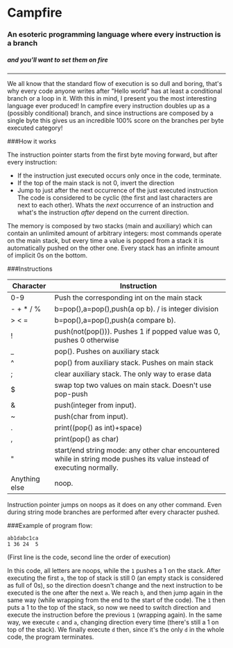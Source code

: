 # Campfire
### An esoteric programming language where every instruction is a branch
##### and you'll want to set them on fire
<hr/>
We all know that the standard flow of execution is so dull and boring, that's why every code anyone writes after "Hello world" has at least a conditional branch or a loop in it. With this in mind, I present you the most interesting language ever produced! In campfire every instruction doubles up as a (possibly conditional) branch, and since instructions are composed by a single byte this gives us an incredible 100% score on the branches per byte executed category!

###How it works

The instruction pointer starts from the first byte moving forward, but after every instruction:

 - If the instruction just executed occurs only once in the code, terminate.
 - If the top of the main stack is not 0, invert the direction
 - Jump to just after the next occurrence of the just executed instruction
The code is considered to be cyclic (the first and last characters are next to each other). Whats the _next_ occurrence of an instruction and what's the instruction _after_ depend on the current direction.

The memory is composed by two stacks (main and auxiliary) which can contain an unlimited amount of arbitrary integers: most commands operate on the main stack, but every time a value is popped from a stack it is automatically pushed on the other one. Every stack has an infinite amount of implicit 0s on the bottom.

###Instructions

Character|Instruction
--------------------|---------------------------------
0-9|Push the corresponding int on the main stack
\- + \* / % |b=pop(),a=pop(),push(a op b). / is integer division
> < = |b=pop(),a=pop(),push(a compare b).
!|push(not(pop())). Pushes 1 if popped value was 0, pushes 0 otherwise
\_|pop(). Pushes on auxiliary stack
^|pop() from auxiliary stack. Pushes on main stack
;|clear auxiliary stack. The only way to erase data
$|swap top two values on main stack. Doesn't use pop-push
&|push(integer from input).
~|push(char from input).
.|print((pop() as int)+space)
,|print(pop() as char)
"|start/end string mode: any other char encountered while in string mode pushes its value instead of executing normally.
Anything else|noop.

Instruction pointer jumps on noops as it does on any other command. Even during string mode branches are performed after every character pushed.

###Example of program flow:

    ab1dabc1ca
    1 36 24  5
(First line is the code, second line the order of execution)

In this code, all letters are noops, while the `1` pushes a 1 on the stack. After executing the first `a`, the top of stack is still 0 (an empty stack is considered as full of 0s), so the direction doesn't change and the next instruction to be executed is the one after the next `a`. We reach `b`, and then jump again in the same way (while wrapping from the end to the start of the code). The `1` then puts a 1 to the top of the stack, so now we need to switch direction and execute the instruction before the previous `1` (wrapping again). In the same way, we execute `c` and `a`, changing direction every time (there's still a 1 on top of the stack). We finally execute `d` then, since it's the only `d` in the whole code, the program terminates.
